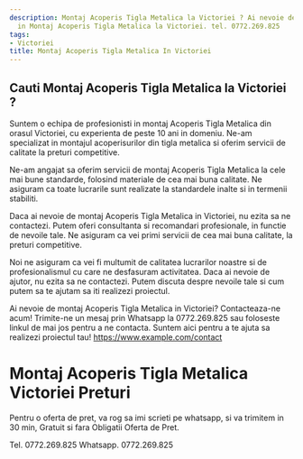 ```yaml
---
description: Montaj Acoperis Tigla Metalica la Victoriei ? Ai nevoie de un profesionist
  in Montaj Acoperis Tigla Metalica la Victoriei. tel. 0772.269.825
tags:
- Victoriei
title: Montaj Acoperis Tigla Metalica In Victoriei
---
```



## Cauti Montaj Acoperis Tigla Metalica la Victoriei ?


Suntem o echipa de profesionisti in montaj Acoperis Tigla Metalica din orasul Victoriei, cu experienta de peste 10 ani in domeniu. Ne-am specializat in montajul acoperisurilor din tigla metalica si oferim servicii de calitate la preturi competitive.

Ne-am angajat sa oferim servicii de montaj Acoperis Tigla Metalica la cele mai bune standarde, folosind materiale de cea mai buna calitate. Ne asiguram ca toate lucrarile sunt realizate la standardele inalte si in termenii stabiliti.

Daca ai nevoie de montaj Acoperis Tigla Metalica in Victoriei, nu ezita sa ne contactezi. Putem oferi consultanta si recomandari profesionale, in functie de nevoile tale. Ne asiguram ca vei primi servicii de cea mai buna calitate, la preturi competitive. 

Noi ne asiguram ca vei fi multumit de calitatea lucrarilor noastre si de profesionalismul cu care ne desfasuram activitatea. Daca ai nevoie de ajutor, nu ezita sa ne contactezi. Putem discuta despre nevoile tale si cum putem sa te ajutam sa iti realizezi proiectul. 

Ai nevoie de montaj Acoperis Tigla Metalica in Victoriei? Contacteaza-ne acum! Trimite-ne un mesaj prin Whatsapp la 0772.269.825 sau foloseste linkul de mai jos pentru a ne contacta. Suntem aici pentru a te ajuta sa realizezi proiectul tau! 
https://www.example.com/contact

# Montaj Acoperis Tigla Metalica Victoriei Preturi
Pentru o oferta de pret, va rog sa imi scrieti pe whatsapp, si va trimitem in 30 min, Gratuit si fara Obligatii Oferta de Pret.

Tel. 0772.269.825
Whatsapp. 0772.269.825